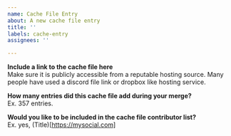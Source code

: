 ```yaml
---
name: Cache File Entry
about: A new cache file entry
title: ''
labels: cache-entry
assignees: ''

---
```

**Include a link to the cache file here**  
Make sure it is publicly accessible from a reputable hosting source. Many people have used a discord file link or dropbox like hosting service.

**How many entries did this cache file add during your merge?**  
Ex. 357 entries.

**Would you like to be included in the cache file contributor list?**  
Ex. yes, (Title)[https://mysocial.com]